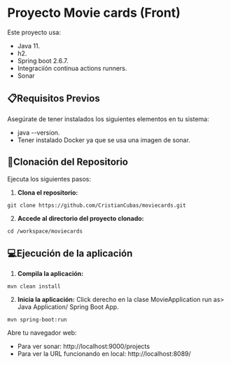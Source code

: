 # Proyecto Movie cards (Front)

Este proyecto usa:
- Java 11.
- h2.
- Spring boot 2.6.7.
- Integraciíón continua actions runners.
- Sonar

## 📋Requisitos Previos
Asegúrate de tener instalados los siguientes elementos en tu sistema:

- java --version.
- Tener instalado Docker ya que se usa una imagen de sonar.

## 🔧Clonación del Repositorio
Ejecuta los siguientes pasos:

1. **Clona el repositorio:**
```
git clone https://github.com/CristianCubas/moviecards.git
```
2. **Accede al directorio del proyecto clonado:**
```
cd /workspace/moviecards
```

## 💻Ejecución de la aplicación
1. **Compila la aplicación:**
```
mvn clean install
```
2. **Inicia la aplicación:**
Click derecho en la clase MovieApplication run as>  Java Application/ Spring Boot App.
```
mvn spring-boot:run
```

Abre tu navegador web: 
- Para ver sonar: http://localhost:9000/projects
- Para ver la URL funcionando en local: http://localhost:8089/
